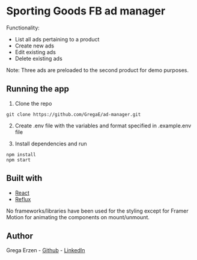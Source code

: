 # Sporting Goods FB ad manager

Functionality:
- List all ads pertaining to a product
- Create new ads
- Edit existing ads
- Delete existing ads

Note:
Three ads are preloaded to the second product for demo purposes.

## Running the app

1. Clone the repo
```
git clone https://github.com/GregaE/ad-manager.git
```
2. Create .env file with the variables and format specified in .example.env file

3. Install dependencies and run
```
npm install
npm start
```

## Built with

* [React](https://reactjs.org/)
* [Reflux](https://github.com/reflux/refluxjs)

No frameworks/libraries have been used for the styling except for Framer Motion for animating the components on mount/unmount.

## Author

Grega Erzen - [Github](https://github.com/GregaE) - [LinkedIn](https://www.linkedin.com/in/erzengrega/)